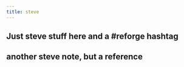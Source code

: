 ```yaml
---
title: steve
---
```


## Just steve stuff here and a #reforge hashtag
## another steve note, but a reference
